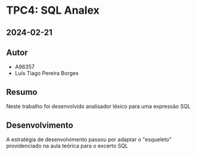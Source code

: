 # TPC4: SQL Analex
## 2024-02-21

## Autor
- A96357
- Luís Tiago Pereira Borges

## Resumo
    
Neste trabalho foi desenvolvido analisador léxico para uma expressão SQL

## Desenvolvimento
A estratégia de desenvolvimento passou por adaptar o "esqueleto" providenciado na aula teórica para o excerto SQL


